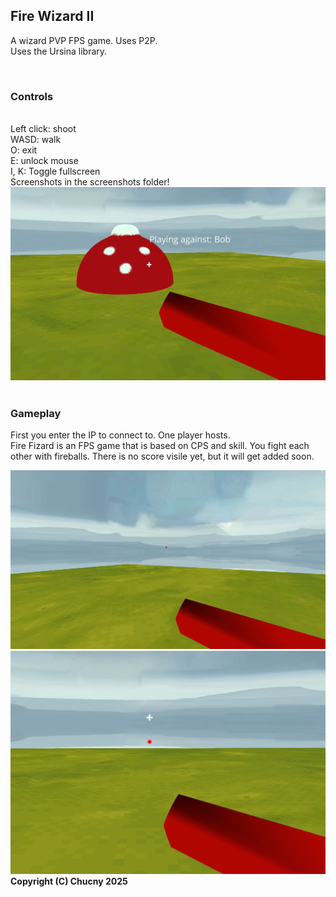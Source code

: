 
<html>
<head><h2> Fire Wizard II</h2></head>
<body>
<p>
A wizard PVP FPS game. Uses P2P.<br>
Uses the Ursina library.</p><br>
<h3>Controls</h3><br>
Left click: shoot <br>
WASD: walk
<br>
O: exit
<br>
E: unlock mouse<br> I, K: Toggle fullscreen <br> Screenshots in the screenshots folder!
<br><img src="/Screenshots/Screenshot_4.png" style="width:500px,height:500px;"></img>
<br><br>
<h3>Gameplay</h3>
<p>First you enter the IP to connect to. One player hosts. <br>
Fire Fizard is an FPS game that is based on CPS and skill. You fight each other with fireballs. There is no score visile yet, but it will get added soon. </p>
<img src="/Screenshots/Screenshot_1.png" style="width:500px,height:500px;"></img><br>
<img src="/Screenshots/Screenshot_3.png"></img>
<strong>
Copyright (C) Chucny 2025</strong>
</body>
</html>
